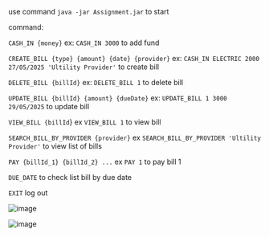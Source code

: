 use command `java -jar Assignment.jar` to start

command: 

`CASH_IN {money}` ex: `CASH_IN 3000` to add fund

`CREATE_BILL {type} {amount} {date} {provider}` ex: `CASH_IN ELECTRIC 2000 27/05/2025 'Ultility Provider'` to create bill

`DELETE_BILL {billId}` ex: `DELETE_BILL 1` to delete bill

`UPDATE_BILL {billId} {amount} {dueDate}` ex: `UPDATE_BILL 1 3000 29/05/2025` to update bill

`VIEW_BILL {billId`} ex `VIEW_BILL 1` to view bill

`SEARCH_BILL_BY_PROVIDER {provider}` ex  `SEARCH_BILL_BY_PROVIDER 'Ultility Provider'` to view list of bills

`PAY {billId_1} {billId_2} ...` ex `PAY 1` to pay bill 1

`DUE_DATE` to check list bill by due date

`EXIT` log out



![image](https://github.com/ducnguyen55/assignment/assets/38359443/239f6204-708a-477c-8c09-093a20b1947c)

![image](https://github.com/ducnguyen55/assignment/assets/38359443/9add1eb8-78c6-4d04-adbf-d9c49b3fbe0b)

